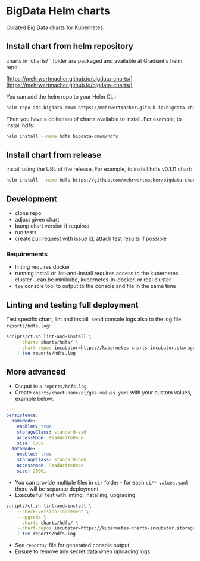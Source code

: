 # BigData Helm charts

Curated Big Data charts for Kubernetes.

## Install chart from helm repository

charts in `charts/`` folder are packaged and available at Gradiant's helm repo:  

[https://mehrwertmacher.github.io/bigdata-charts/](https://mehrwertmacher.github.io/bigdata-charts/)

You can add the helm repo to your Helm CLI:

```bash
helm repo add bigdata-dmwm https://mehrwertmacher.github.io/bigdata-charts/
```

Then you have a collection of charts available to install. For example, to install hdfs:

```bash
helm install --name hdfs bigdata-dmwm/hdfs
```

## Install chart from release

install using the URL of the release. For example, to install hdfs v0.1.11 chart:

```bash
helm install --name hdfs https://github.com/mehrwertmacher/bigdata-charts/releases/download/hdfs-0.1.11/hdfs-0.1.11.tgz
```

## Development

- clone repo
- adjust given chart
- bump chart version if required
- run tests
- create pull request with issue id, attach test results if possible

### Requirements

- linting requires docker
- running install or lint-and-install requires access to the kubernetes cluster - can be minikube, kubernetes-in-docker, or real cluster
- `tee` console tool to output to the console and file in the same time

## Linting and testing full deployment

Test specific chart, lint and install, send console logs also to the log file `reports/hdfs.log`:

```bash
scripts/ct.sh lint-and-install \
    --charts charts/hdfs/ \
    --chart-repos incubator=https://kubernetes-charts-incubator.storage.googleapis.com/,dmwm=https://mehrwertmacher.github.io/bigdata-charts \
    | tee reports/hdfs.log
```

## More advanced

- Output to a `reports/hdfs.log`, 
- Create `charts/chart-name/ci/gke-values.yaml` with your custom values, example below:

```yaml
---
persistence:
  nameNode:
    enabled: true
    storageClass: standard-ssd
    accessMode: ReadWriteOnce
    size: 50Gi
  dataNode:
    enabled: true
    storageClass: standard-hdd
    accessMode: ReadWriteOnce
    size: 200Gi

```

- You can provide multiple files in `ci/` folder - for each `ci/*-values.yaml` there will be separate deployment
- Execute full test with linting, installing, upgrading:

```bash
scripts/ct.sh lint-and-install \
    --check-version-increment \
    --upgrade \
    --charts charts/hdfs/ \
    --chart-repos incubator=https://kubernetes-charts-incubator.storage.googleapis.com/,dmwm=https://mehrwertmacher.github.io/bigdata-charts \
    | tee reports/hdfs.log
```

- See `reports/` file for generated console output.
- Ensure to remove any secret data when uploading logs.
